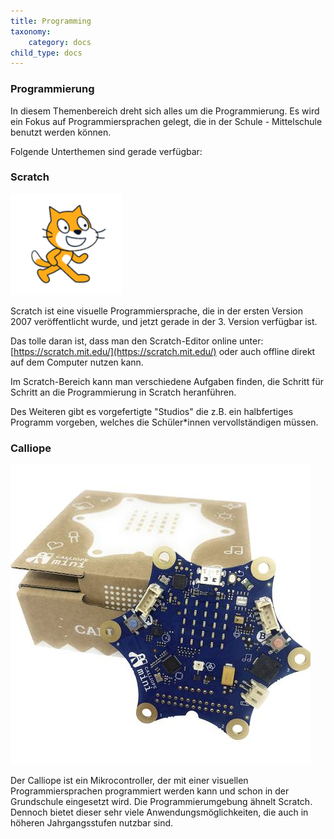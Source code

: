 ```yaml
---
title: Programming
taxonomy:
    category: docs
child_type: docs
---
```


### Programmierung
In diesem Themenbereich dreht sich alles um die Programmierung. Es wird ein Fokus auf Programmiersprachen gelegt, die in der Schule - Mittelschule benutzt werden können.

Folgende Unterthemen sind gerade verfügbar:

### Scratch
![alt](../images/chrome_s4a4TtTTX8.png)

Scratch ist eine visuelle Programmiersprache, die in der ersten Version 2007 veröffentlicht wurde, und jetzt gerade in der 3. Version verfügbar ist.

Das tolle daran ist, dass man den Scratch-Editor online unter: [https://scratch.mit.edu/](https://scratch.mit.edu/) oder auch offline direkt auf dem Computer nutzen kann.

Im Scratch-Bereich kann man verschiedene Aufgaben finden, die Schritt für Schritt an die Programmierung in Scratch heranführen.

Des Weiteren gibt es vorgefertigte "Studios" die z.B. ein halbfertiges Programm vorgeben, welches die Schüler*innen vervollständigen müssen.

### Calliope
![alt](../images/calliopemini.jpg)

Der Calliope ist ein Mikrocontroller, der mit einer visuellen Programmiersprachen programmiert werden kann und schon in der Grundschule eingesetzt wird. Die Programmierumgebung ähnelt Scratch. Dennoch bietet dieser sehr viele Anwendungsmöglichkeiten, die auch in höheren Jahrgangsstufen nutzbar sind.

